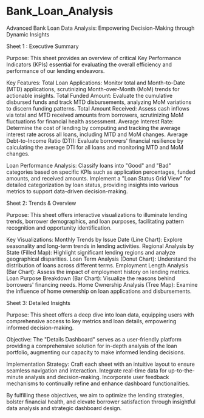 # Bank_Loan_Analysis
Advanced Bank Loan Data Analysis: Empowering Decision-Making through Dynamic Insights



Sheet 1 : Executive Summary

Purpose: This sheet provides an overview of critical Key Performance Indicators (KPIs) essential for evaluating the overall efficiency and performance of our lending endeavors.

Key Features:
Total Loan Applications: Monitor total and Month-to-Date (MTD) applications, scrutinizing Month-over-Month (MoM) trends for actionable insights.
Total Funded Amount: Evaluate the cumulative disbursed funds and track MTD disbursements, analyzing MoM variations to discern funding patterns.
Total Amount Received: Assess cash inflows via total and MTD received amounts from borrowers, scrutinizing MoM fluctuations for financial health assessment.
Average Interest Rate: Determine the cost of lending by computing and tracking the average interest rate across all loans, including MTD and MoM changes.
Average Debt-to-Income Ratio (DTI): Evaluate borrowers' financial resilience by calculating the average DTI for all loans and monitoring MTD and MoM changes.

Loan Performance Analysis:
Classify loans into "Good" and "Bad" categories based on specific KPIs such as application percentages, funded amounts, and received amounts.
Implement a "Loan Status Grid View" for detailed categorization by loan status, providing insights into various metrics to support data-driven decision-making.


Sheet 2: Trends & Overview

Purpose: This sheet offers interactive visualizations to illuminate lending trends, borrower demographics, and loan purposes, facilitating pattern recognition and opportunity identification.

Key Visualizations:
Monthly Trends by Issue Date (Line Chart): Explore seasonality and long-term trends in lending activities.
Regional Analysis by State (Filled Map): Highlight significant lending regions and analyze geographical disparities.
Loan Term Analysis (Donut Chart): Understand the distribution of loans across different terms.
Employment Length Analysis (Bar Chart): Assess the impact of employment history on lending metrics.
Loan Purpose Breakdown (Bar Chart): Visualize the reasons behind borrowers' financing needs.
Home Ownership Analysis (Tree Map): Examine the influence of home ownership on loan applications and disbursements.


Sheet 3: Detailed Insights

Purpose: This sheet offers a deep dive into loan data, equipping users with comprehensive access to key metrics and loan details, empowering informed decision-making.

Objective: The "Details Dashboard" serves as a user-friendly platform providing a comprehensive solution for in-depth analysis of the loan portfolio, augmenting our capacity to make informed lending decisions.

Implementation Strategy:
Craft each sheet with an intuitive layout to ensure seamless navigation and interaction.
Integrate real-time data for up-to-the-minute analysis and decision-making.
Incorporate user feedback mechanisms to continually refine and enhance dashboard functionalities.


By fulfilling these objectives, we aim to optimize the lending strategies, bolster financial health, and elevate borrower satisfaction through insightful data analysis and strategic dashboard design.


